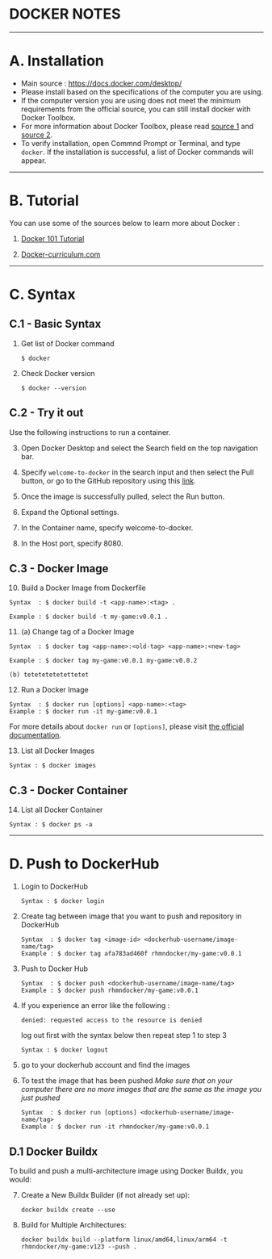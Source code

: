 # DOCKER NOTES

---
# A. Installation
- Main source : https://docs.docker.com/desktop/
- Please install based on the specifications of the computer you are using.
- If the computer version you are using does not meet the minimum requirements from the official source, you can still install docker with Docker Toolbox. 
- For more information about Docker Toolbox, please read [source 1](https://www.upwork.com/resources/docker-toolbox) and [source 2](https://nickjanetakis.com/blog/should-you-use-the-docker-toolbox-or-docker-for-mac-windows).
- To verify installation, open Commnd Prompt or Terminal, and type `docker`. If the installation is successful, a list of Docker commands will appear.

---
# B. Tutorial
You can use some of the sources below to learn more about Docker :
1. [Docker 101 Tutorial](https://www.docker.com/101-tutorial/)
   
2. [Docker-curriculum.com](https://docker-curriculum.com/)

---
# C. Syntax
## C.1 - Basic Syntax
1. Get list of Docker command
   ```
   $ docker
   ```

2. Check Docker version
   ```
   $ docker --version
   ```

## C.2 - Try it out
Use the following instructions to run a container.

3. Open Docker Desktop and select the Search field on the top navigation bar.

4. Specify `welcome-to-docker` in the search input and then select the Pull button, or go to the GitHub repository using this [link](https://github.com/docker/welcome-to-docker).
5. Once the image is successfully pulled, select the Run button.

6. Expand the Optional settings.

7. In the Container name, specify welcome-to-docker.

8. In the Host port, specify 8080. 

## C.3 - Docker Image
10. Build a Docker Image from Dockerfile
   ```
   Syntax  : $ docker build -t <app-name>:<tag> .
   
   Example : $ docker build -t my-game:v0.0.1 .
   ```

11. (a) Change tag of a Docker Image
   ```
   Syntax  : $ docker tag <app-name>:<old-tag> <app-name>:<new-tag>

   Example : $ docker tag my-game:v0.0.1 my-game:v0.0.2
   ```
    (b) tetetetetetettetet

12. Run a Docker Image
   ```
   Syntax  : $ docker run [options] <app-name>:<tag>
   Example : $ docker run -it my-game:v0.0.1
   ```
   For more details about `docker run` or `[options]`, please visit [the official documentation](https://docs.docker.com/engine/reference/run/).

13. List all Docker Images
   ```
   Syntax : $ docker images
   ```

## C.3 - Docker Container


14. List all Docker Container
   ```
   Syntax : $ docker ps -a
   ```
---
# D. Push to DockerHub
1. Login to DockerHub
   ```
   Syntax : $ docker login
   ```

2. Create tag between image that you want to push and repository in DockerHub
   ```
   Syntax  : $ docker tag <image-id> <dockerhub-username/image-name/tag>
   Example : $ docker tag afa783ad460f rhmndocker/my-game:v0.0.1
   ```
   
3. Push to Docker Hub
   ```
   Syntax  : $ docker push <dockerhub-username/image-name/tag>
   Example : $ docker push rhmndocker/my-game:v0.0.1
   ```

4. If you experience an error like the following :
   ```
   denied: requested access to the resource is denied
   ```
   
   log out first with the syntax below then repeat step 1 to step 3
   ```
   Syntax : $ docker logout
   ```
5. go to your dockerhub account and find the images

6. To test the image that has been pushed
   *Make sure that on your computer there are no more images that are the same as the image you just pushed*
   ```
   Syntax  : $ docker run [options] <dockerhub-username/image-name/tag>
   Example : $ docker run -it rhmndocker/my-game:v0.0.1
   ```
## D.1 Docker Buildx
   To build and push a multi-architecture image using Docker Buildx, you would:
   
7. Create a New Buildx Builder (if not already set up):
   ```
   docker buildx create --use
   ```

8. Build for Multiple Architectures:
   ```
   docker buildx build --platform linux/amd64,linux/arm64 -t rhmndocker/my-game:v123 --push .

   ```
